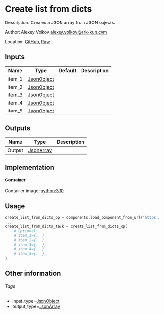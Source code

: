 <!-- BEGIN_GENERATED_CONTENT -->
# Create list from dicts

Description: Creates a JSON array from JSON objects.

Author: Alexey Volkov <alexey.volkov@ark-kun.com>

Location: [GitHub](https://github.com/Ark-kun/pipeline_components/blob/master/components/json/List/Create/from_Dicts/component.yaml), [Raw](https://raw.githubusercontent.com/Ark-kun/pipeline_components/master/components/json/List/Create/from_Dicts/component.yaml)

## Inputs

|Name|Type|Default|Description|
|-|-|-|-|
|item_1|[JsonObject]|||
|item_2|[JsonObject]|||
|item_3|[JsonObject]|||
|item_4|[JsonObject]|||
|item_5|[JsonObject]|||

## Outputs

|Name|Type|Description|
|-|-|-|
|Output|[JsonArray]||

## Implementation

#### Container

Container image: [python:3.10](https://hub.docker.com/r/_/python)

## Usage

```python
create_list_from_dicts_op = components.load_component_from_url("https://raw.githubusercontent.com/Ark-kun/pipeline_components/master/components/json/List/Create/from_Dicts/component.yaml")
...
create_list_from_dicts_task = create_list_from_dicts_op(
    # Optional:
    # item_1={...},
    # item_2={...},
    # item_3={...},
    # item_4={...},
    # item_5={...},
)
```

## Other information

###### Tags

* input_type=[JsonObject]
* output_type=[JsonArray]

[JsonArray]: https://github.com/Ark-kun/pipeline_components/tree/master/types/JsonArray
[JsonObject]: https://github.com/Ark-kun/pipeline_components/tree/master/types/JsonObject
<!-- END_GENERATED_CONTENT -->

